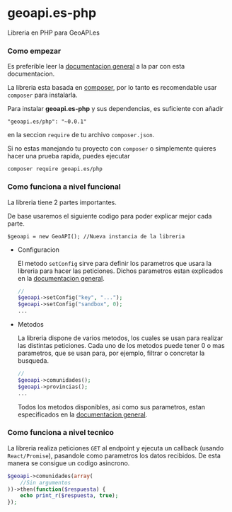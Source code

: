 # geoapi.es-php
Libreria en PHP para GeoAPI.es

### Como empezar

Es preferible leer la [documentacion general](https://github.com/GeoAPI-es/geoapi.es-docs) a la par con esta documentacion.

La libreria esta basada en [composer](https://getcomposer.org/), por lo tanto es recomendable usar `composer` para instalarla.

Para instalar <b>geoapi.es-php</b> y sus dependencias, es suficiente con añadir

    "geoapi.es/php": "~0.0.1"

en la seccion `require` de tu archivo `composer.json`.

Si no estas manejando tu proyecto con `composer` o simplemente quieres hacer una prueba rapida,
puedes ejecutar

    composer require geoapi.es/php

### Como funciona a nivel funcional

La libreria tiene 2 partes importantes.

De base usaremos el siguiente codigo para poder explicar mejor cada parte.

    $geoapi = new GeoAPI(); //Nueva instancia de la libreria

* Configuracion

    El metodo `setConfig` sirve para definir los parametros que usara la libreria para hacer las
    peticiones. Dichos parametros estan explicados en la [documentacion general](https://github.com/GeoAPI-es/geoapi.es-docs).

    ```php
    //
    $geoapi->setConfig("key", "...");
    $geoapi->setConfig("sandbox", 0);
    ...
    ```

* Metodos

    La libreria dispone de varios metodos, los cuales se usan para realizar las distintas peticiones. Cada uno de los metodos puede tener 0 o mas parametros, que se usan para,
    por ejemplo, filtrar o concretar la busqueda.

    ```php
    //
    $geoapi->comunidades();
    $geoapi->provincias();
    ...
    ```

    Todos los metodos disponibles, asi como sus parametros, estan especificados en la [documentacion general](https://github.com/GeoAPI-es/geoapi.es-docs).

### Como funciona a nivel tecnico

La libreria realiza peticiones `GET` al endpoint y ejecuta un callback (usando `React/Promise`),
pasandole como parametros los datos recibidos. De esta manera se consigue un codigo asincrono.

```php
$geoapi->comunidades(array(
    //Sin argumentos
))->then(function($respuesta) {
    echo print_r($respuesta, true);
});
```
